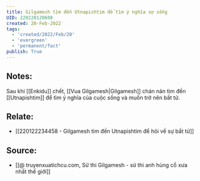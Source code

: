 ```yaml
---
title: Gilgamesh tìm đến Utnapishtim để tìm ý nghĩa sự sống
UID: 220220120608
created: 20-Feb-2022
tags:
  - 'created/2022/Feb/20'
  - 'evergreen'
  - 'permanent/fact'
publish: True
---
```

## Notes:
Sau khi [[Enkidu]] chết, [[Vua Gilgamesh|Gilgamesh]] chán nản tìm đến [[Utnapishtim]] để tìm ý nghĩa của cuộc sống và muốn trở nên bất tử.

## Relate:
- [[220122234458 - Gilgamesh tìm đến Utnapishtim để hỏi về sự bất tử]]

## Source:
- [[@ truyenxuatichcu.com, Sử thi Gilgamesh - sử thi anh hùng cổ xưa nhất thế giới]]


